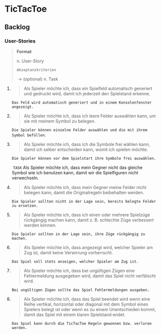 # TicTacToe

## Backlog

### User-Stories

> **Format**
>
> n. User-Story
>
> `Akzeptanzkriterien`
>
> ​	-> (optional) n. Task



1. > Als Spieler möchte ich, dass ein Spielfeld automatisch generiert und gedruckt wird, damit ich jederzeit den Spielstand erkenne.

   `Das Feld wird automatisch generiert und in einem Konsolenfenster angezeigt.`

   

2. > Als Spieler möchte ich, dass ich leere Felder auswählen kann, um sie mit meinem Symbol zu belegen.

   `Die Spieler können einzelne Felder auswählen und die mit ihrem Symbol befüllen`.

   

3. > Als Spieler möchte ich, dass ich die Symbole frei wählen kann, damit ich selber entscheiden kann, womit ich spielen möchte.

   `Die Spieler können vor dem Spielstart ihre Symbole frei auswählen.`

   ​		`TASK` Als Spieler möchte ich, dass mein Gegner nicht das gleiche Symbol wie ich benutzen kann, damit wir die Spielfiguren nicht verwechseln.

   

4. > Als Spieler möchte ich, dass mein Gegner meine Felder nicht belegen kann, damit die Originalregeln beibehalten werden.

   `Die Spieler sollten nicht in der Lage sein, bereits belegte Felder zu ersetzen.`

   

5. > Als Spieler möchte ich, dass ich einen oder mehrere Spielzüge rückgängig machen kann, damit z. B. schlechte Züge verbessert werden können.

   `Die Spieler sollten in der Lage sein, ihre Züge rückgängig zu machen.`

   

6. > Als Spieler möchte ich, dass angezeigt wird, welcher Spieler am Zug ist, damit keine Verwirrung vorherrscht.

   `Das Spiel soll stets anzeigen, welcher Spieler am Zug ist.`

   

7. > Als Spieler möchte ich, dass bei ungültigen Zügen eine Fehlermeldung ausgegeben wird, damit das Spiel nicht verfälscht wird.

   `Bei ungültigen Zügen sollte das Spiel Fehlermeldungen ausgeben.`

   

8. > Als Spieler möchte ich, dass das Spiel beendet wird wenn eine Reihe vertikal, horizontal oder diagonal mit dem Symbol eines Spielers belegt ist oder wenn es zu einem Unentschieden kommt, damit das Spiel mit einem klaren Spielstand endet.

   `Das Spiel kann durch die TicTacToe Regeln gewonnen bzw. verloren werden.`
